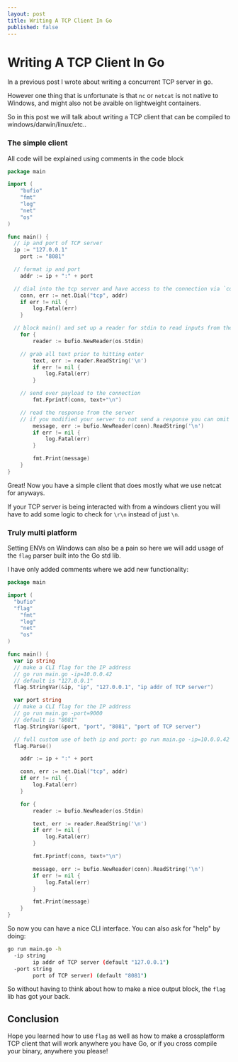 ```yaml
---
layout: post
title: Writing A TCP Client In Go
published: false
---
```


# Writing A TCP Client In Go

In a previous post I wrote about writing a concurrent TCP server in go.

However one thing that is unfortunate is that `nc` or `netcat` is not native to Windows, and might also not be avaible on lightweight containers.

So in this post we will talk about writing a TCP client that can be compiled to windows/darwin/linux/etc..

### The simple client

All code will be explained using comments in the code block

```go
package main

import (
	"bufio"
	"fmt"
	"log"
	"net"
	"os"
)

func main() {
  // ip and port of TCP server
  ip := "127.0.0.1"
	port := "8081"

  // format ip and port
	addr := ip + ":" + port

  // dial into the tcp server and have access to the connection via `conn`
	conn, err := net.Dial("tcp", addr)
	if err != nil {
		log.Fatal(err)
	}

  // block main() and set up a reader for stdin to read inputs from the shell
	for {
		reader := bufio.NewReader(os.Stdin)

    // grab all text prior to hitting enter
		text, err := reader.ReadString('\n')
		if err != nil {
			log.Fatal(err)
		}

    // send over payload to the connection
		fmt.Fprintf(conn, text+"\n")

    // read the response from the server
    // if you modified your server to not send a response you can omit everything below
		message, err := bufio.NewReader(conn).ReadString('\n')
		if err != nil {
			log.Fatal(err)
		}

		fmt.Print(message)
	}
}
```

Great! Now you have a simple client that does mostly what we use netcat for anyways.

If your TCP server is being interacted with from a windows client you will have to add some logic to check for `\r\n` instead of just `\n`.

### Truly multi platform

Setting ENVs on Windows can also be a pain so here we will add usage of the `flag` parser built into the Go std lib.

I have only added comments where we add new functionality:

```go
package main

import (
  "bufio"
  "flag"
	"fmt"
	"log"
	"net"
	"os"
)

func main() {
  var ip string
  // make a CLI flag for the IP address
  // go run main.go -ip=10.0.0.42
  // default is "127.0.0.1"
  flag.StringVar(&ip, "ip", "127.0.0.1", "ip addr of TCP server")

  var port string
  // make a CLI flag for the IP address
  // go run main.go -port=9000
  // default is "8081"
  flag.StringVar(&port, "port", "8081", "port of TCP server")

  // full custom use of both ip and port: go run main.go -ip=10.0.0.42 -port=9000
  flag.Parse()

	addr := ip + ":" + port

	conn, err := net.Dial("tcp", addr)
	if err != nil {
		log.Fatal(err)
	}

	for {
		reader := bufio.NewReader(os.Stdin)

		text, err := reader.ReadString('\n')
		if err != nil {
			log.Fatal(err)
		}

		fmt.Fprintf(conn, text+"\n")

		message, err := bufio.NewReader(conn).ReadString('\n')
		if err != nil {
			log.Fatal(err)
		}

		fmt.Print(message)
	}
}
```

So now you can have a nice CLI interface. You can also ask for "help" by doing:

```bash
go run main.go -h
  -ip string
        ip addr of TCP server (default "127.0.0.1")
  -port string
        port of TCP server) (default "8081")
```

So without having to think about how to make a nice output block, the `flag` lib has got your back.

## Conclusion

Hope you learned how to use `flag` as well as how to make a crossplatform TCP client that will work anywhere you have Go, or if you cross compile your binary, anywhere you please!
